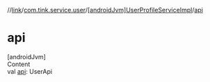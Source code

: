 //[link](../../index.md)/[com.tink.service.user](../index.md)/[[androidJvm]UserProfileServiceImpl](index.md)/[api](api.md)



# api  
[androidJvm]  
Content  
val [api](api.md): UserApi  



